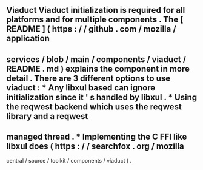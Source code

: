 #
Viaduct
Viaduct
initialization
is
required
for
all
platforms
and
for
multiple
components
.
The
[
README
]
(
https
:
/
/
github
.
com
/
mozilla
/
application
-
services
/
blob
/
main
/
components
/
viaduct
/
README
.
md
)
explains
the
component
in
more
detail
.
There
are
3
different
options
to
use
viaduct
:
*
Any
libxul
based
can
ignore
initialization
since
it
'
s
handled
by
libxul
.
*
Using
the
reqwest
backend
which
uses
the
reqwest
library
and
a
reqwest
-
managed
thread
.
*
Implementing
the
C
FFI
like
libxul
does
(
https
:
/
/
searchfox
.
org
/
mozilla
-
central
/
source
/
toolkit
/
components
/
viaduct
)
.
